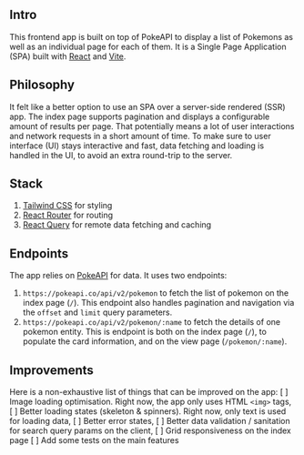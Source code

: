## Intro

This frontend app is built on top of PokeAPI to display a list of Pokemons as well as an individual page for each of them. It is a Single Page Application (SPA) built with [React](https://react.dev/) and [Vite](https://vitejs.dev/).

## Philosophy

It felt like a better option to use an SPA over a server-side rendered (SSR) app. The index page supports pagination and displays a configurable amount of results per page. That potentially means a lot of user interactions and network requests in a short amount of time. To make sure to user interface (UI) stays interactive and fast, data fetching and loading is handled in the UI, to avoid an extra round-trip to the server.

## Stack

1. [Tailwind CSS](https://tailwindcss.com/) for styling
2. [React Router](https://reactrouter.com/en/main) for routing
3. [React Query](https://tanstack.com/query/latest/docs/react/overview) for remote data fetching and caching

## Endpoints

The app relies on [PokeAPI](https://pokeapi.co/) for data. It uses two endpoints:

1. `https://pokeapi.co/api/v2/pokemon` to fetch the list of pokemon on the index page (`/`). This endpoint also handles pagination and navigation via the `offset` and `limit` query parameters.
2. `https://pokeapi.co/api/v2/pokemon/:name` to fetch the details of one pokemon entity. This is endpoint is both on the index page (`/`), to populate the card information, and on the view page (`/pokemon/:name`).

## Improvements

Here is a non-exhaustive list of things that can be improved on the app:
[ ] Image loading optimisation. Right now, the app only uses HTML `<img>` tags,
[ ] Better loading states (skeleton & spinners). Right now, only text is used for loading data,
[ ] Better error states,
[ ] Better data validation / sanitation for search query params on the client,
[ ] Grid responsiveness on the index page
[ ] Add some tests on the main features
